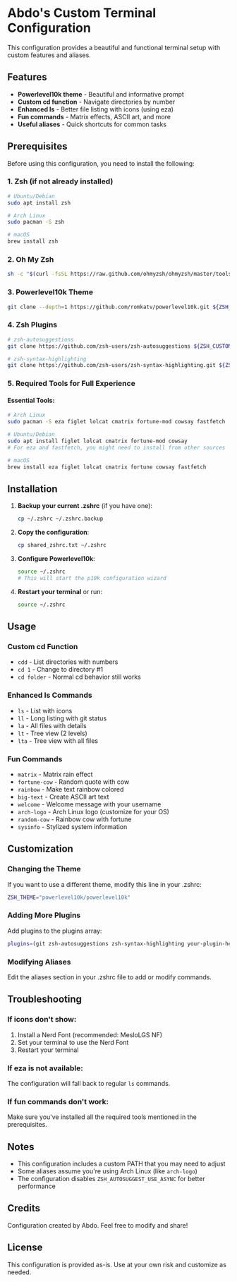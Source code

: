 # Abdo's Custom Terminal Configuration

This configuration provides a beautiful and functional terminal setup with custom features and aliases.

## Features

- **Powerlevel10k theme** - Beautiful and informative prompt
- **Custom cd function** - Navigate directories by number
- **Enhanced ls** - Better file listing with icons (using eza)
- **Fun commands** - Matrix effects, ASCII art, and more
- **Useful aliases** - Quick shortcuts for common tasks

## Prerequisites

Before using this configuration, you need to install the following:

### 1. Zsh (if not already installed)
```bash
# Ubuntu/Debian
sudo apt install zsh

# Arch Linux
sudo pacman -S zsh

# macOS
brew install zsh
```

### 2. Oh My Zsh
```bash
sh -c "$(curl -fsSL https://raw.github.com/ohmyzsh/ohmyzsh/master/tools/install.sh)"
```

### 3. Powerlevel10k Theme
```bash
git clone --depth=1 https://github.com/romkatv/powerlevel10k.git ${ZSH_CUSTOM:-$HOME/.oh-my-zsh/custom}/themes/powerlevel10k
```

### 4. Zsh Plugins
```bash
# zsh-autosuggestions
git clone https://github.com/zsh-users/zsh-autosuggestions ${ZSH_CUSTOM:-~/.oh-my-zsh/custom}/plugins/zsh-autosuggestions

# zsh-syntax-highlighting
git clone https://github.com/zsh-users/zsh-syntax-highlighting.git ${ZSH_CUSTOM:-~/.oh-my-zsh/custom}/plugins/zsh-syntax-highlighting
```

### 5. Required Tools for Full Experience

#### Essential Tools:
```bash
# Arch Linux
sudo pacman -S eza figlet lolcat cmatrix fortune-mod cowsay fastfetch

# Ubuntu/Debian
sudo apt install figlet lolcat cmatrix fortune-mod cowsay
# For eza and fastfetch, you might need to install from other sources

# macOS
brew install eza figlet lolcat cmatrix fortune cowsay fastfetch
```

## Installation

1. **Backup your current .zshrc** (if you have one):
   ```bash
   cp ~/.zshrc ~/.zshrc.backup
   ```

2. **Copy the configuration**:
   ```bash
   cp shared_zshrc.txt ~/.zshrc
   ```

3. **Configure Powerlevel10k**:
   ```bash
   source ~/.zshrc
   # This will start the p10k configuration wizard
   ```

4. **Restart your terminal** or run:
   ```bash
   source ~/.zshrc
   ```

## Usage

### Custom cd Function
- `cdd` - List directories with numbers
- `cd 1` - Change to directory #1
- `cd folder` - Normal cd behavior still works

### Enhanced ls Commands
- `ls` - List with icons
- `ll` - Long listing with git status
- `la` - All files with details
- `lt` - Tree view (2 levels)
- `lta` - Tree view with all files

### Fun Commands
- `matrix` - Matrix rain effect
- `fortune-cow` - Random quote with cow
- `rainbow` - Make text rainbow colored
- `big-text` - Create ASCII art text
- `welcome` - Welcome message with your username
- `arch-logo` - Arch Linux logo (customize for your OS)
- `random-cow` - Rainbow cow with fortune
- `sysinfo` - Stylized system information

## Customization

### Changing the Theme
If you want to use a different theme, modify this line in your .zshrc:
```bash
ZSH_THEME="powerlevel10k/powerlevel10k"
```

### Adding More Plugins
Add plugins to the plugins array:
```bash
plugins=(git zsh-autosuggestions zsh-syntax-highlighting your-plugin-here)
```

### Modifying Aliases
Edit the aliases section in your .zshrc file to add or modify commands.

## Troubleshooting

### If icons don't show:
1. Install a Nerd Font (recommended: MesloLGS NF)
2. Set your terminal to use the Nerd Font
3. Restart your terminal

### If eza is not available:
The configuration will fall back to regular `ls` commands.

### If fun commands don't work:
Make sure you've installed all the required tools mentioned in the prerequisites.

## Notes

- This configuration includes a custom PATH that you may need to adjust
- Some aliases assume you're using Arch Linux (like `arch-logo`)
- The configuration disables `ZSH_AUTOSUGGEST_USE_ASYNC` for better performance

## Credits

Configuration created by Abdo. Feel free to modify and share!

## License

This configuration is provided as-is. Use at your own risk and customize as needed.
